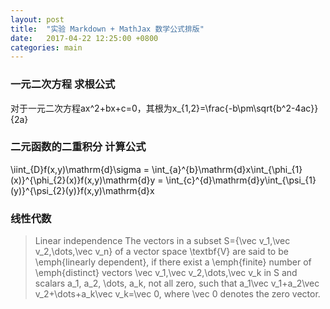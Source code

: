 ```yaml
---
layout: post
title:  "实验 Markdown + MathJax 数学公式排版"
date:   2017-04-22 12:25:00 +0800
categories: main
---
```


### 一元二次方程 求根公式

对于一元二次方程ax^2+bx+c=0，其根为x_{1,2}=\frac{-b\pm\sqrt{b^2-4ac}}{2a}

### 二元函数的二重积分 计算公式

\iint_{D}f(x,y)\mathrm{d}\sigma = \int_{a}^{b}\mathrm{d}x\int_{\phi_{1}(x)}^{\phi_{2}(x)}f(x,y)\mathrm{d}y = \int_{c}^{d}\mathrm{d}y\int_{\psi_{1}(y)}^{\psi_{2}(y)}f(x,y)\mathrm{d}x

### 线性代数

> Linear independence
> The vectors in a subset S=\{\vec v_1,\vec v_2,\dots,\vec v_n\} of a vector space \textbf{V} are said to be \emph{linearly dependent}, if there exist a \emph{finite} number of \emph{distinct} vectors \vec v_1,\vec v_2,\dots,\vec v_k in S and scalars a_1, a_2, \dots, a_k, not all zero, such that
> a_1\vec v_1+a_2\vec v_2+\dots+a_k\vec v_k=\vec 0,
> where \vec 0 denotes the zero vector.
